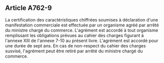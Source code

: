 Article A762-9
----
La certification des caractéristiques chiffrées soumises à déclaration d'une
manifestation commerciale est effectuée par un organisme agréé par arrêté du
ministre chargé du commerce. L'agrément est accordé à tout organisme remplissant
les obligations prévues au cahier des charges figurant à l'annexe XIII de
l'annexe 7-10 au présent livre. L'agrément est accordé pour une durée de sept
ans. En cas de non-respect du cahier des charges susvisé, l'agrément peut être
retiré par arrêté du ministre chargé du commerce.
